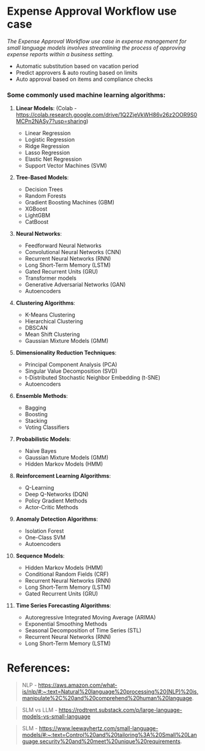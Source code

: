 # Expense Approval Workflow use case

*The Expense Approval Workflow use case in expense management for small language models involves streamlining the process of approving expense reports within a business setting.*

- Automatic substitution based on vacation period
- Predict approvers & auto routing based on limits
- Auto approval based on items and compliance checks

### Some commonly used machine learning algorithms:

1. **Linear Models**: (Colab - https://colab.research.google.com/drive/1Q2ZjeVkWH86v26z2OOR9S0MCPn2NASy7?usp=sharing)
   - Linear Regression
   - Logistic Regression
   - Ridge Regression
   - Lasso Regression
   - Elastic Net Regression
   - Support Vector Machines (SVM)

2. **Tree-Based Models**:
   - Decision Trees
   - Random Forests
   - Gradient Boosting Machines (GBM)
   - XGBoost
   - LightGBM
   - CatBoost

3. **Neural Networks**:
   - Feedforward Neural Networks
   - Convolutional Neural Networks (CNN)
   - Recurrent Neural Networks (RNN)
   - Long Short-Term Memory (LSTM)
   - Gated Recurrent Units (GRU)
   - Transformer models
   - Generative Adversarial Networks (GAN)
   - Autoencoders

4. **Clustering Algorithms**:
   - K-Means Clustering
   - Hierarchical Clustering
   - DBSCAN
   - Mean Shift Clustering
   - Gaussian Mixture Models (GMM)

5. **Dimensionality Reduction Techniques**:
   - Principal Component Analysis (PCA)
   - Singular Value Decomposition (SVD)
   - t-Distributed Stochastic Neighbor Embedding (t-SNE)
   - Autoencoders

6. **Ensemble Methods**:
   - Bagging
   - Boosting
   - Stacking
   - Voting Classifiers

7. **Probabilistic Models**:
   - Naive Bayes
   - Gaussian Mixture Models (GMM)
   - Hidden Markov Models (HMM)

8. **Reinforcement Learning Algorithms**:
   - Q-Learning
   - Deep Q-Networks (DQN)
   - Policy Gradient Methods
   - Actor-Critic Methods

9. **Anomaly Detection Algorithms**:
   - Isolation Forest
   - One-Class SVM
   - Autoencoders

10. **Sequence Models**:
    - Hidden Markov Models (HMM)
    - Conditional Random Fields (CRF)
    - Recurrent Neural Networks (RNN)
    - Long Short-Term Memory (LSTM)
    - Gated Recurrent Units (GRU)

11. **Time Series Forecasting Algorithms**:
    - Autoregressive Integrated Moving Average (ARIMA)
    - Exponential Smoothing Methods
    - Seasonal Decomposition of Time Series (STL)
    - Recurrent Neural Networks (RNN)
    - Long Short-Term Memory (LSTM)


# References:
> NLP - https://aws.amazon.com/what-is/nlp/#:~:text=Natural%20language%20processing%20(NLP)%20is,manipulate%2C%20and%20comprehend%20human%20language.

> SLM vs LLM - https://rodtrent.substack.com/p/large-language-models-vs-small-language

> SLM - https://www.leewayhertz.com/small-language-models/#:~:text=Control%20and%20tailoring%3A%20Small%20Language,security%20and%20meet%20unique%20requirements.

